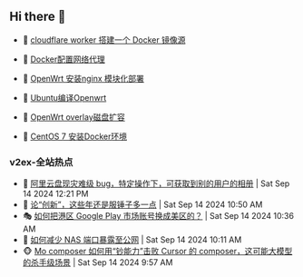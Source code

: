 ## Hi there 👋

<!--
**dkyg666/dkyg666** is a ✨ _special_ ✨ repository because its `README.md` (this file) appears on your GitHub profile.

Here are some ideas to get you started:

- 🔭 I’m currently working on ...
- 🌱 I’m currently learning ...
- 👯 I’m looking to collaborate on ...
- 🤔 I’m looking for help with ...
- 💬 Ask me about ...
- 📫 How to reach me: ...
- 😄 Pronouns: ...
- ⚡ Fun fact: ...
-->

<!-- BLOG-POST-LIST:START -->
- 🦩 [cloudflare worker 搭建一个 Docker 镜像源](http://blog.1996099.xyz/archives/cloudflare-worker-da-jian-yi-ge-docker-jing-xiang-zhan) 

- 🚦 [Docker配置网络代理](http://blog.1996099.xyz/archives/dockerpei-zhi-wang-luo-dai-li) 

- 🫶 [OpenWrt 安装nginx 模块化部署](http://blog.1996099.xyz/archives/openwrt-an-zhuang-nginx-mo-kuai-hua-bu-shu) 

- 🦄 [Ubuntu编译Openwrt](http://blog.1996099.xyz/archives/ubuntuzi-bian-yi-openwrt) 

- 🐻 [OpenWrt overlay磁盘扩容](http://blog.1996099.xyz/archives/openwrt-overlay) 

- 🤖 [CentOS 7 安装Docker环境](http://blog.1996099.xyz/archives/centos-docker) 
<!-- BLOG-POST-LIST:END -->

### v2ex-全站热点
<!-- v2ex:START -->
- 🥸 [阿里云盘现灾难级 bug，特定操作下，可获取到别的用户的相册](https://www.v2ex.com/t/1073087#reply16) | Sat Sep 14 2024 12:21 PM
- 🤗 [论“创新”，这些年还是服锤子多一点](https://www.v2ex.com/t/1073077#reply19) | Sat Sep 14 2024 10:50 AM
- 🎭 [如何把港区 Google Play 市场账号换成美区的？](https://www.v2ex.com/t/1073075#reply3) | Sat Sep 14 2024 10:36 AM
- 🥷 [如何减少 NAS 端口暴露至公网](https://www.v2ex.com/t/1073068#reply33) | Sat Sep 14 2024 10:11 AM
- 🐵 [Mo composer 如何用“钞能力”击败 Cursor 的 composer，这可能大模型的杀手级场景](https://www.v2ex.com/t/1073065#reply2) | Sat Sep 14 2024 9:57 AM<!-- v2ex:END -->

